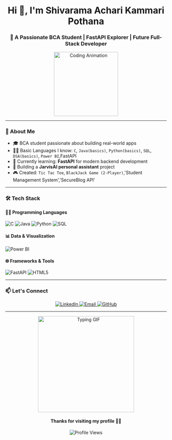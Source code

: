 <h1 align="center">Hi 👋, I'm Shivarama Achari Kammari Pothana</h1>
<h3 align="center">🚀 A Passionate BCA Student | FastAPI Explorer | Future Full-Stack Developer</h3>

<p align="center">
  <img src="https://media.giphy.com/media/ZVik7pBtu9dNS/giphy.gif" width="200" alt="Coding Animation">
</p>

---

### 🧠 About Me
- 🎓 BCA student passionate about building real-world apps
- 👨‍💻 Basic Languages I know: `C`, `Java(basics)`, `Python(basics)`, `SQL`, `DSA(basics)`, `Power BI`,FastAPI
- 🔧 Currently learning: **FastAPI** for modern backend development
- 🧠 Building a **JarvisAI personal assistant** project
- 🎮 Created: `Tic Tac Toe`, `BlackJack Game (2-Player)`,'Student Management System','SecureBlog API'

---

### 🛠️ Tech Stack

#### 👨‍💻 Programming Languages
![C](https://img.shields.io/badge/C-00599C?style=for-the-badge&logo=c&logoColor=white)
![Java](https://img.shields.io/badge/Java-ED8B00?style=for-the-badge&logo=java&logoColor=white)
![Python](https://img.shields.io/badge/Python-3776AB?style=for-the-badge&logo=python&logoColor=white)
![SQL](https://img.shields.io/badge/SQL-4479A1?style=for-the-badge&logo=mysql&logoColor=white)

#### 📊 Data & Visualization
![Power BI](https://img.shields.io/badge/Power%20BI-F2C811?style=for-the-badge&logo=powerbi&logoColor=black)

#### 🌐 Frameworks & Tools
![FastAPI](https://img.shields.io/badge/FastAPI-009688?style=for-the-badge&logo=fastapi&logoColor=white)
![HTML5](https://img.shields.io/badge/HTML5-E34F26?style=for-the-badge&logo=html5&logoColor=white)


---

### 📫 Let's Connect

<p align="center">
  <a href="https://www.linkedin.com/in/shivarama-achari-kammari-pothana-624a1436b" target="_blank">
    <img src="https://img.shields.io/badge/LinkedIn-blue?style=for-the-badge&logo=linkedin" alt="LinkedIn" />
  </a>
  <a href="mailto:sr8452588@gmail.com">
    <img src="https://img.shields.io/badge/Gmail-D14836?style=for-the-badge&logo=gmail&logoColor=white" alt="Email" />
  </a>
  <a href="https://github.com/Shiva2629">
    <img src="https://img.shields.io/badge/GitHub-100000?style=for-the-badge&logo=github&logoColor=white" alt="GitHub" />
  </a>
</p>

---

<p align="center">
  <img src="https://media.giphy.com/media/qgQUggAC3Pfv687qPC/giphy.gif" width="300" alt="Typing GIF" />
</p>

<h4 align="center">Thanks for visiting my profile 🙏✨</h4>
<p align="center">
  <img src="https://komarev.com/ghpvc/?username=Shiva2629&color=brightgreen" alt="Profile Views"/>
</p>
